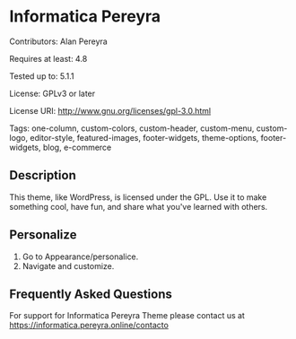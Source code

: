 # Informatica Pereyra
Contributors: Alan Pereyra

Requires at least: 4.8

Tested up to: 5.1.1

License: GPLv3 or later

License URI: http://www.gnu.org/licenses/gpl-3.0.html

Tags: one-column, custom-colors, custom-header, custom-menu, custom-logo, editor-style, featured-images, footer-widgets, theme-options, footer-widgets, blog, e-commerce


## Description

This theme, like WordPress, is licensed under the GPL.
Use it to make something cool, have fun, and share what you've learned with others.

## Personalize

1. Go to Appearance/personalice.
2. Navigate and customize.


## Frequently Asked Questions

For support for Informatica Pereyra Theme please contact us at https://informatica.pereyra.online/contacto
